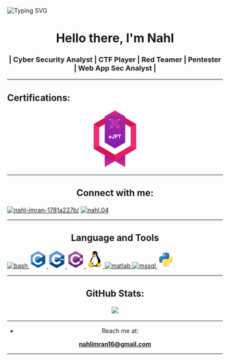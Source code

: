 
![Typing SVG](https://readme-typing-svg.herokuapp.com?font=Press+Start+2P&color=%2336BCF7&vCenter=true&height=35&lines=%23+Cyber+Security+Analyst;%E2%9C%93+Pentester;%E2%9C%93+CTF+Player+;%E2%9C%93+Red+Teamer+;%E2%9C%93+Web+Exploitation)

<h1 align="center">Hello there, I'm Nahl</h1>
<h3 align="center">| Cyber Security Analyst | CTF Player | Red Teamer | Pentester | Web App Sec Analyst |</h3>

---

## Certifications:
<div style="text-align: center;">
    <img src="eJPT.png" alt="eJPT" width="100">

---

## Connect with me:
<p align="left">
<a href="https://linkedin.com/in/nahl-imran-1781a227b/" target="blank"><img align="center" src="https://raw.githubusercontent.com/rahuldkjain/github-profile-readme-generator/master/src/images/icons/Social/linked-in-alt.svg" alt="nahl-imran-1781a227b/" height="30" width="40" /></a>
<a href="https://discord.gg/nahl.04" target="blank"><img align="center" src="https://raw.githubusercontent.com/rahuldkjain/github-profile-readme-generator/master/src/images/icons/Social/discord.svg" alt="nahl.04" height="30" width="40" /></a>
</p>

---

## Language and Tools
<p align="left"> <a href="https://www.gnu.org/software/bash/" target="_blank" rel="noreferrer"> <img src="https://www.vectorlogo.zone/logos/gnu_bash/gnu_bash-icon.svg" alt="bash" width="40" height="40"/> </a> <a href="https://www.cprogramming.com/" target="_blank" rel="noreferrer"> <img src="https://raw.githubusercontent.com/devicons/devicon/master/icons/c/c-original.svg" alt="c" width="40" height="40"/> </a> <a href="https://www.w3schools.com/cpp/" target="_blank" rel="noreferrer"> <img src="https://raw.githubusercontent.com/devicons/devicon/master/icons/cplusplus/cplusplus-original.svg" alt="cplusplus" width="40" height="40"/> </a> <a href="https://www.w3schools.com/cs/" target="_blank" rel="noreferrer"> <img src="https://raw.githubusercontent.com/devicons/devicon/master/icons/csharp/csharp-original.svg" alt="csharp" width="40" height="40"/> </a> </a> <a href="https://www.linux.org/" target="_blank" rel="noreferrer"> <img src="https://raw.githubusercontent.com/devicons/devicon/master/icons/linux/linux-original.svg" alt="linux" width="40" height="40"/> </a> <a href="https://www.mathworks.com/" target="_blank" rel="noreferrer"> <img src="https://upload.wikimedia.org/wikipedia/commons/2/21/Matlab_Logo.png" alt="matlab" width="40" height="40"/> </a> <a href="https://www.microsoft.com/en-us/sql-server" target="_blank" rel="noreferrer"> <img src="https://www.svgrepo.com/show/303229/microsoft-sql-server-logo.svg" alt="mssql" width="40" height="40"/> </a> <a href="https://www.python.org" target="_blank" rel="noreferrer"> <img src="https://raw.githubusercontent.com/devicons/devicon/master/icons/python/python-original.svg" alt="python" width="40" height="40"/> </a> </p>

---

## GitHub Stats:
![](https://github-readme-stats.vercel.app/api/top-langs/?username=nahl16&theme=radical&hide_border=false&include_all_commits=false&count_private=false&layout=compact)

---

- Reach me at:

 **nahlimran16@gmail.com**

---

